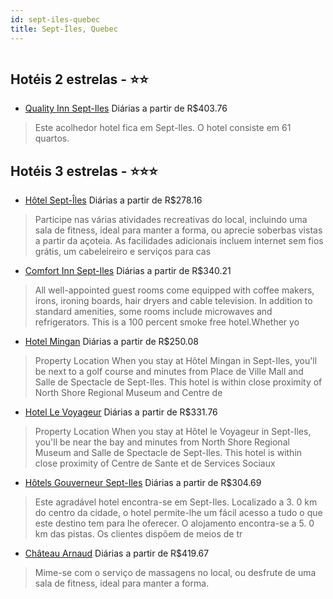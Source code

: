 ```yaml
---
id: sept-iles-quebec
title: Sept-Îles, Quebec
---
```


<center><img src="http://cdn.smyrooms.com/cloudcontent/fotos/agregadorHotelero/0024/51901/2451901/1.jpg?f=15072983" alt="" /></center>


## Hotéis 2 estrelas - ⭐️⭐️

-    [Quality Inn Sept-Iles](https://www.hurb.com/hoteis/sept-iles/quality-inn-sept-iles-JNP-JP629986?cmp=18055) Diárias a partir de R$403.76
   > Este acolhedor hotel fica em Sept-Iles. O hotel consiste em 61 quartos. 

## Hotéis 3 estrelas - ⭐️⭐️⭐️

-    [Hôtel Sept-Îles](https://www.hurb.com/hoteis/sept-iles/hotel-sept-iles-JNP-JP857955?cmp=18055) Diárias a partir de R$278.16
   > Participe nas várias atividades recreativas do local, incluindo uma sala de fitness, ideal para manter a forma, ou aprecie soberbas vistas a partir da açoteia. As facilidades adicionais incluem internet sem fios grátis, um cabeleireiro e serviços para cas
-    [Comfort Inn Sept-Iles](https://www.hurb.com/hoteis/sept-iles/comfort-inn-sept-iles-JNP-JP063462?cmp=18055) Diárias a partir de R$340.21
   > All well-appointed guest rooms come equipped with coffee makers, irons, ironing boards, hair dryers and cable television. In addition to standard amenities, some rooms include microwaves and refrigerators. This is a 100 percent smoke free hotel.Whether yo
-    [Hotel Mingan](https://www.hurb.com/hoteis/sept-iles/hotel-mingan-JNP-JP318753?cmp=18055) Diárias a partir de R$250.08
   > Property Location When you stay at Hôtel Mingan in Sept-Iles, you&apos;ll be next to a golf course and minutes from Place de Ville Mall and Salle de Spectacle de Sept-Iles.  This hotel is within close proximity of North Shore Regional Museum and Centre de
-    [Hotel Le Voyageur](https://www.hurb.com/hoteis/sept-iles/hotel-le-voyageur-JNP-JP934038?cmp=18055) Diárias a partir de R$331.76
   > Property Location When you stay at Hôtel le Voyageur in Sept-Iles, you&apos;ll be near the bay and minutes from North Shore Regional Museum and Salle de Spectacle de Sept-Iles. This hotel is within close proximity of Centre de Sante et de Services Sociaux
-    [Hôtels Gouverneur Sept-Iles](https://www.hurb.com/hoteis/sept-iles/hotels-gouverneur-sept-iles-JNP-JP110542?cmp=18055) Diárias a partir de R$304.69
   > Este agradável hotel encontra-se em Sept-Iles. Localizado a 3. 0 km do centro da cidade, o hotel permite-lhe um fácil acesso a tudo o que este destino tem para lhe oferecer. O alojamento encontra-se a 5. 0 km das pistas. Os clientes dispõem de meios de tr
-    [Château Arnaud](https://www.hurb.com/hoteis/sept-iles/chateau-arnaud-JNP-JP448820?cmp=18055) Diárias a partir de R$419.67
   > Mime-se com o serviço de massagens no local, ou desfrute de uma sala de fitness, ideal para manter a forma.
